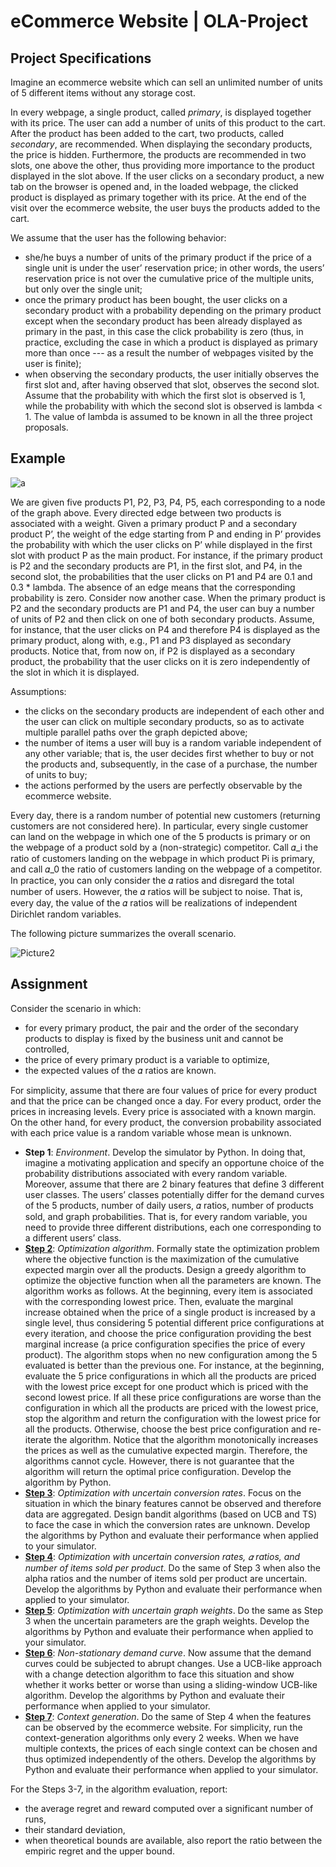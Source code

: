 # eCommerce Website | OLA-Project

## Project Specifications

Imagine an ecommerce website which can sell an unlimited number of units of 5 different items without any storage cost.

In every webpage, a single product, called *primary*, is displayed together with its price. The user can add a number of units of this product to the cart. After the product has been added to the cart, two products, called *secondary*, are recommended. When displaying the secondary products, the price is hidden. Furthermore, the products are recommended in two slots, one above the other, thus providing more importance to the product displayed in the slot above. If the user clicks on a secondary product, a new tab on the browser is opened and, in the loaded webpage, the clicked product is displayed as primary together with its price. At the end of the visit over the ecommerce website, the user buys the products added to the cart.

We assume that the user has the following behavior:
- she/he buys a number of units of the primary product if the price of a single unit is under the user’ reservation price; in other words, the users’ reservation price is not over the cumulative price of the multiple units, but only over the single unit;
- once the primary product has been bought, the user clicks on a secondary product with a probability depending on the primary product except when the secondary product has been already displayed as primary in the past, in this case the click probability is zero (thus, in practice, excluding the case in which a product is displayed as primary more than once --- as a result the number of webpages visited by the user is finite);
- when observing the secondary products, the user initially observes the first slot and, after having observed that slot, observes the second slot. Assume that the probability with which the first slot is observed is 1, while the probability with which the second slot is observed is lambda < 1. The value of lambda is assumed to be known in all the three project proposals.

## Example

<img src='https://i.postimg.cc/kM8DV8Nc/a.png' border='0' alt='a'/>

We are given five products P1, P2, P3, P4, P5, each corresponding to a node of the graph above. Every directed edge between two products is associated with a weight. Given a primary product P and a secondary product P’, the weight of the edge starting from P and ending in P’ provides the probability with which the user clicks on P’ while displayed in the first slot with product P as the main product. For instance, if the primary product is P2 and the secondary products are P1, in the first slot, and P4, in the second slot, the probabilities that the user clicks on P1 and P4 are 0.1 and 0.3 * lambda. The absence of an edge means that the corresponding probability is zero. Consider now another case. When the primary product is P2 and the secondary products are P1 and P4, the user can buy a number of units of P2 and then click on one of both secondary products. Assume, for instance, that the user clicks on P4 and therefore P4 is displayed as the primary product, along with, e.g., P1 and P3 displayed as secondary products. Notice that, from now on, if P2 is displayed as a secondary product, the probability that the user clicks on it is zero independently of the slot in which it is displayed.

Assumptions:
- the clicks on the secondary products are independent of each other and the user can click on multiple secondary products, so as to activate multiple parallel paths over the graph depicted above;
- the number of items a user will buy is a random variable independent of any other variable; that is, the user decides first whether to buy or not the products and, subsequently, in the case of a purchase, the number of units to buy;
- the actions performed by the users are perfectly observable by the ecommerce website.

Every day, there is a random number of potential new customers (returning customers are not considered here). In particular, every single customer can land on the webpage in which one of the 5 products is primary or on the webpage of a product sold by a (non-strategic) competitor. Call 𝛼_i the ratio of customers landing on the webpage in which product Pi is primary, and call 𝛼_0 the ratio of customers landing on the webpage of a competitor. In practice, you can only consider the 𝛼 ratios and disregard the total number of users. However, the 𝛼 ratios will be subject to noise. That is, every day, the value of the 𝛼 ratios will be realizations of independent Dirichlet random variables.

The following picture summarizes the overall scenario.

<img src="https://i.ibb.co/YBrQrvK/Picture2.png" alt="Picture2" border="0">

## Assignment

Consider the scenario in which:
- for every primary product, the pair and the order of the secondary products to display is fixed by the business unit and cannot be controlled,
- the price of every primary product is a variable to optimize,
- the expected values of the 𝛼 ratios are known.

For simplicity, assume that there are four values of price for every product and that the price can be changed once a day. For every product, order the prices in increasing levels. Every price is associated with a known margin. On the other hand, for every product, the conversion probability associated with each price value is a random variable whose mean is unknown. 

- **Step 1**: *Environment*. Develop the simulator by Python. In doing that, imagine a motivating application and specify an opportune choice of the probability distributions associated with every random variable. Moreover, assume that there are 2 binary features that define 3 different user classes. The users’ classes potentially differ for the demand curves of the 5 products, number of daily users, 𝛼 ratios, number of products sold, and graph probabilities. That is, for every random variable, you need to provide three different distributions, each one corresponding to a different users’ class.
- **[Step 2](https://github.com/riccardo-pala/OLA-Project/tree/master/Step2)**: *Optimization algorithm*. Formally state the optimization problem where the objective function is the maximization of the cumulative expected margin over all the products. Design a greedy algorithm to optimize the objective function when all the parameters are known. The algorithm works as follows. At the beginning, every item is associated with the corresponding lowest price. Then, evaluate the marginal increase obtained when the price of a single product is increased by a single level, thus considering 5 potential different price configurations at every iteration, and choose the price configuration providing the best marginal increase (a price configuration specifies the price of every product). The algorithm stops when no new configuration among the 5 evaluated is better than the previous one. For instance, at the beginning, evaluate the 5 price configurations in which all the products are priced with the lowest price except for one product which is priced with the second lowest price. If all these price configurations are worse than the configuration in which all the products are priced with the lowest price, stop the algorithm and return the configuration with the lowest price for all the products. Otherwise, choose the best price configuration and re-iterate the algorithm. Notice that the algorithm monotonically increases the prices as well as the cumulative expected margin. Therefore, the algorithms cannot cycle. However, there is not guarantee that the algorithm will return the optimal price configuration. Develop the algorithm by Python.
- **[Step 3](https://github.com/riccardo-pala/OLA-Project/tree/master/Step3)**: *Optimization with uncertain conversion rates*. Focus on the situation in which the binary features cannot be observed and therefore data are aggregated. Design bandit algorithms (based on UCB and TS) to face the case in which the conversion rates are unknown. Develop the algorithms by Python and evaluate their performance when applied to your simulator.
- **[Step 4](https://github.com/riccardo-pala/OLA-Project/tree/master/Step4)**: *Optimization with uncertain conversion rates, 𝛼 ratios, and number of items sold per product*. Do the same of Step 3 when also the alpha ratios and the number of items sold per product are uncertain. Develop the algorithms by Python and evaluate their performance when applied to your simulator.
- **[Step 5](https://github.com/riccardo-pala/OLA-Project/tree/master/Step5)**: *Optimization with uncertain graph weights*. Do the same as Step 3 when the uncertain parameters are the graph weights. Develop the algorithms by Python and evaluate their performance when applied to your simulator.
- **[Step 6](https://github.com/riccardo-pala/OLA-Project/tree/master/Step6)**: *Non-stationary demand curve*. Now assume that the demand curves could be subjected to abrupt changes. Use a UCB-like approach with a change detection algorithm to face this situation and show whether it works better or worse than using a sliding-window UCB-like algorithm. Develop the algorithms by Python and evaluate their performance when applied to your simulator.
- **[Step 7](https://github.com/riccardo-pala/OLA-Project/tree/master/Step7)**: *Context generation*. Do the same of Step 4 when the features can be observed by the ecommerce website. For simplicity, run the context-generation algorithms only every 2 weeks. When we have multiple contexts, the prices of each single context can be chosen and thus optimized independently of the others. Develop the algorithms by Python and evaluate their performance when applied to your simulator.

For the Steps 3-7, in the algorithm evaluation, report:
- the average regret and reward computed over a significant number of runs,
- their standard deviation, 
- when theoretical bounds are available, also report the ratio between the empiric regret and the upper bound.
